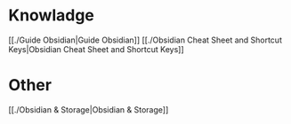 # Knowladge
[[./Guide Obsidian|Guide Obsidian]]
[[./Obsidian Cheat Sheet and Shortcut Keys|Obsidian Cheat Sheet and Shortcut Keys]]

# Other
[[./Obsidian & Storage|Obsidian & Storage]]